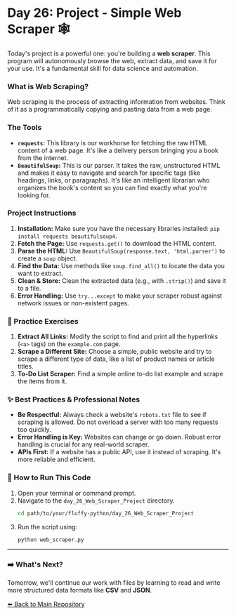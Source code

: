# Day 26: Project - Simple Web Scraper 🕸️

Today's project is a powerful one: you're building a **web scraper**. This program will autonomously browse the web, extract data, and save it for your use. It's a fundamental skill for data science and automation.

### What is Web Scraping?

Web scraping is the process of extracting information from websites. Think of it as a programmatically copying and pasting data from a web page.

### The Tools

* **`requests`:** This library is our workhorse for fetching the raw HTML content of a web page. It's like a delivery person bringing you a book from the internet.
* **`BeautifulSoup`:** This is our parser. It takes the raw, unstructured HTML and makes it easy to navigate and search for specific tags (like headings, links, or paragraphs). It's like an intelligent librarian who organizes the book's content so you can find exactly what you're looking for.


### Project Instructions

1.  **Installation:** Make sure you have the necessary libraries installed: `pip install requests beautifulsoup4`.
2.  **Fetch the Page:** Use `requests.get()` to download the HTML content.
3.  **Parse the HTML:** Use `BeautifulSoup(response.text, 'html.parser')` to create a `soup` object.
4.  **Find the Data:** Use methods like `soup.find_all()` to locate the data you want to extract.
5.  **Clean & Store:** Clean the extracted data (e.g., with `.strip()`) and save it to a file.
6.  **Error Handling:** Use `try...except` to make your scraper robust against network issues or non-existent pages.

### 📝 Practice Exercises

1.  **Extract All Links:** Modify the script to find and print all the hyperlinks (`<a>` tags) on the `example.com` page.
2.  **Scrape a Different Site:** Choose a simple, public website and try to scrape a different type of data, like a list of product names or article titles.
3.  **To-Do List Scraper:** Find a simple online to-do list example and scrape the items from it.

### ✨ Best Practices & Professional Notes

* **Be Respectful:** Always check a website's `robots.txt` file to see if scraping is allowed. Do not overload a server with too many requests too quickly.
* **Error Handling is Key:** Websites can change or go down. Robust error handling is crucial for any real-world scraper.
* **APIs First:** If a website has a public API, use it instead of scraping. It's more reliable and efficient.

### 🏃 How to Run This Code

1.  Open your terminal or command prompt.
2.  Navigate to the `day_26_Web_Scraper_Project` directory.
    ```bash
    cd path/to/your/fluffy-python/day_26_Web_Scraper_Project
    ```
3.  Run the script using:
    ```bash
    python web_scraper.py
    ```

---

### ➡️ What's Next?

Tomorrow, we'll continue our work with files by learning to read and write more structured data formats like **CSV** and **JSON**.

[⬅️ Back to Main Repository](./README.md)
